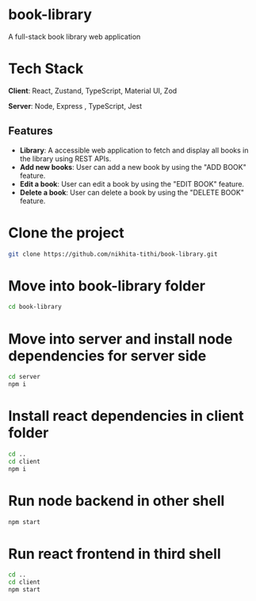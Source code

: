 # book-library
A full-stack book library web application 

# Tech Stack
**Client**: React, Zustand, TypeScript, Material UI, Zod

**Server**: Node, Express , TypeScript, Jest

## Features

- **Library**: A accessible web application to fetch and display all books in the library using REST APIs.
- **Add new books**: User can add a new book by using the "ADD BOOK" feature.
- **Edit a book**: User can edit a book by using the "EDIT BOOK" feature.
- **Delete a book**: User can delete a book by using the "DELETE BOOK" feature.

# **Clone the project**

```sh
git clone https://github.com/nikhita-tithi/book-library.git
```

# **Move into book-library folder**

```sh
cd book-library
```

# **Move into server and install node dependencies for server side**

```sh
cd server
npm i
```

# **Install react dependencies in client folder**

```sh
cd ..
cd client
npm i
```

# **Run node backend in other shell**

```sh
npm start
```

# **Run react frontend in third shell**

```sh
cd ..
cd client
npm start
```
